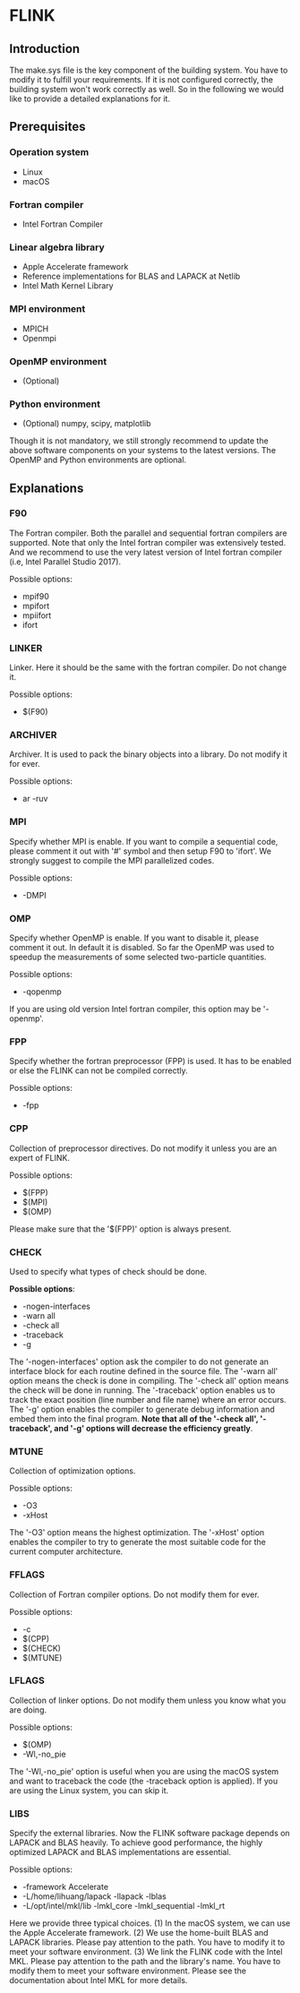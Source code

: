 # FLINK

## Introduction

The make.sys file is the key component of the building system. You have to modify it to fulfill your requirements. If it is not configured correctly, the building system won't work correctly as well. So in the following we would like to provide a detailed explanations for it.

## Prerequisites

### Operation system
* Linux
* macOS

### Fortran compiler
* Intel Fortran Compiler

### Linear algebra library
* Apple Accelerate framework
* Reference implementations for BLAS and LAPACK at Netlib
* Intel Math Kernel Library

### MPI environment
* MPICH
* Openmpi

### OpenMP environment
* (Optional)

### Python environment
* (Optional) numpy, scipy, matplotlib

Though it is not mandatory, we still strongly recommend to update the above software components on your systems to the latest versions. The OpenMP and Python environments are optional.

## Explanations

### F90

The Fortran compiler. Both the parallel and sequential fortran compilers are supported. Note that only the Intel fortran compiler was extensively tested. And we recommend to use the very latest version of Intel fortran compiler (i.e, Intel Parallel Studio 2017).

Possible options:

* mpif90
* mpifort
* mpiifort
* ifort

### LINKER

Linker. Here it should be the same with the fortran compiler. Do not change it.

Possible options:

* $(F90)

### ARCHIVER

Archiver. It is used to pack the binary objects into a library. Do not modify it for ever.

Possible options:

* ar -ruv

### MPI

Specify whether MPI is enable. If you want to compile a sequential code, please comment it out with '#' symbol and then setup F90 to 'ifort'. We strongly suggest to compile the MPI parallelized codes.

Possible options:

* -DMPI

### OMP

Specify whether OpenMP is enable. If you want to disable it, please comment it out. In default it is disabled. So far the OpenMP was used to speedup the measurements of some selected two-particle quantities.

Possible options:

* -qopenmp

If you are using old version Intel fortran compiler, this option may be '-openmp'.

### FPP

Specify whether the fortran preprocessor (FPP) is used. It has to be enabled or else the FLINK can not be compiled correctly.

Possible options:

* -fpp

### CPP

Collection of preprocessor directives. Do not modify it unless you are an expert of FLINK.

Possible options:

* $(FPP)
* $(MPI)
* $(OMP)

Please make sure that the '$(FPP)' option is always present.

### CHECK

Used to specify what types of check should be done.

**Possible options**:

* -nogen-interfaces
* -warn all
* -check all
* -traceback
* -g

The '-nogen-interfaces' option ask the compiler to do not generate an interface block for each routine defined in the source file. The '-warn all' option means the check is done in compiling. The '-check all' option means the check will be done in running. The '-traceback' option enables us to track the exact position (line number and file name) where an error occurs. The '-g' option enables the compiler to generate debug information and embed them into the final program. **Note that all of the '-check all', '-traceback', and '-g' options will decrease the efficiency greatly**.

### MTUNE

Collection of optimization options.

Possible options:

* -O3
* -xHost

The '-O3' option means the highest optimization. The '-xHost' option enables the compiler to try to generate the most suitable code for the current computer architecture.

### FFLAGS

Collection of Fortran compiler options. Do not modify them for ever.

Possible options:

* -c
* $(CPP)
* $(CHECK)
* $(MTUNE)

### LFLAGS

Collection of linker options. Do not modify them unless you know what you are doing.

Possible options:

* $(OMP)
* -Wl,-no_pie

The '-Wl,-no_pie' option is useful when you are using the macOS system and want to traceback the code (the -traceback option is applied). If you are using the Linux system, you can skip it.

### LIBS

Specify the external libraries. Now the FLINK software package depends on LAPACK and BLAS heavily. To achieve good performance, the highly optimized LAPACK and BLAS implementations are essential.

Possible options:

* -framework Accelerate
* -L/home/lihuang/lapack -llapack -lblas
* -L/opt/intel/mkl/lib -lmkl_core -lmkl_sequential -lmkl_rt

Here we provide three typical choices. (1) In the macOS system, we can use the Apple Accelerate framework. (2) We use the home-built BLAS and LAPACK libraries. Please pay attention to the path. You have to modify it to meet your software environment. (3) We link the FLINK code with the Intel MKL. Please pay attention to the path and the library's name. You have to modify them to meet your software environment. Please see the documentation about Intel MKL for more details.
